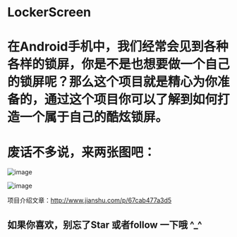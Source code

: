 # LockerScreen
# 在Android手机中，我们经常会见到各种各样的锁屏，你是不是也想要做一个自己的锁屏呢？那么这个项目就是精心为你准备的，通过这个项目你可以了解到如何打造一个属于自己的酷炫锁屏。

# 废话不多说，来两张图吧：

![image](https://github.com/RockySteveJobs/LockerScreen/blob/master/art/img_lcoker_one.gif)

![image](https://github.com/RockySteveJobs/LockerScreen/blob/master/art/img_locker_two.jpg)

项目介绍文章：http://www.jianshu.com/p/67cab477a3d5

## 如果你喜欢，别忘了Star 或者follow 一下哦 ^_^
